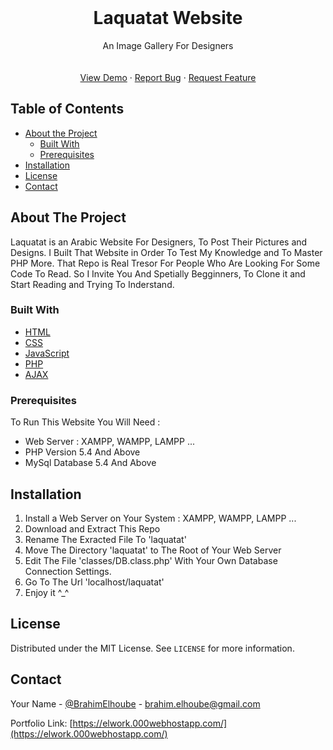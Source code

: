 <!-- PROJECT LOGO -->
<br />
<p align="center">

  <h1 align="center">Laquatat Website</h1>

  <p align="center">
    An Image Gallery For Designers
    <br />
    <br />
    <br />
    <a href="https://laquatat.000webhostapp.com/">View Demo</a>
    ·
    <a href="https://github.com/">Report Bug</a>
    ·
    <a href="https://github.com/">Request Feature</a>
  </p>
</p>



<!-- TABLE OF CONTENTS -->
## Table of Contents

* [About the Project](#about-the-project)
  * [Built With](#built-with)
  * [Prerequisites](#prerequisites)
* [Installation](#installation)
* [License](#license)
* [Contact](#contact)



<!-- ABOUT THE PROJECT -->
## About The Project

Laquatat is an Arabic Website For Designers, To Post Their Pictures and Designs. I Built That Website in Order To Test My Knowledge and To Master PHP More. That Repo is Real Tresor For People Who Are Looking For Some Code To Read. So I Invite You And Spetially Begginners, To Clone it and Start Reading and Trying To Inderstand.

### Built With

* [HTML]()
* [CSS]()
* [JavaScript]()
* [PHP]()
* [AJAX]()




### Prerequisites

To Run This Website You Will Need :

* Web Server : XAMPP, WAMPP, LAMPP ...
* PHP Version 5.4 And Above
* MySql Database 5.4 And Above

## Installation

1. Install a Web Server on Your System : XAMPP, WAMPP, LAMPP ...
2. Download and Extract This Repo
3. Rename The Exracted File To 'laquatat'
4. Move The Directory 'laquatat' to The Root of Your Web Server
5. Edit The File 'classes/DB.class.php' With Your Own Database Connection Settings.
6. Go To The Url 'localhost/laquatat'
7. Enjoy it ^_^


<!-- LICENSE -->
## License

Distributed under the MIT License. See `LICENSE` for more information.



<!-- CONTACT -->
## Contact

Your Name - [@BrahimElhoube](https://twitter.com/BrahimElhoube) - brahim.elhoube@gmail.com

Portfolio Link: [https://elwork.000webhostapp.com/](https://elwork.000webhostapp.com/)
